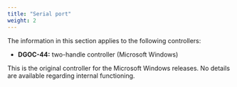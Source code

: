 ```yaml
---
title: "Serial port"
weight: 2
---
```


The information in this section applies to the following controllers:

- **DGOC-44:** two-handle controller (Microsoft Windows)

This is the original controller for the Microsoft Windows releases. No details are available regarding internal functioning.
